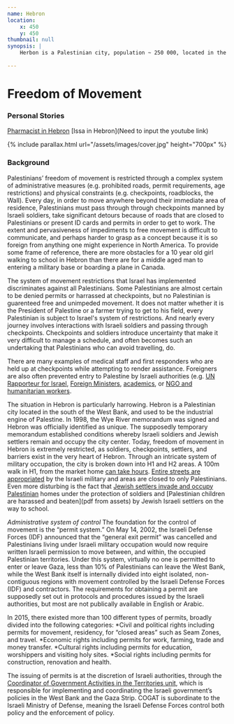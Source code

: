```yaml
---
name: Hebron
location:
    x: 450
    y: 450
thumbnail: null
synopsis: |
    Herbon is a Palestinian city, population ~ 250 000, located in the south of the West Bank. For years, decades in fact, it was the industrial engine of the region. The city is home to religiously significant sites including the tombs or sanctuaries of Abraham and Sarah, Isaac and Rebecca, Jacob and Leah. Today, the city exists under difficult circumstances; it is a microcosm of the occupation. Freedom of movement in Hebron is extremely restricted, as soldiers control access through checkpoints and barriers, and settlers occupy the heart of the city. 
 
---
```

# Freedom of Movement


### Personal Stories

[Pharmacist in Hebron](https://www.youtube.com/watch?v=et2muVDhIrY) [Issa in Hebron](Need to input the youtube link)

{% include parallax.html url="/assets/images/cover.jpg" height="700px" %}

### Background

Palestinians’ freedom of movement is restricted through a complex system of administrative measures (e.g. prohibited roads, permit requirements, age restrictions) and physical constraints (e.g. checkpoints, roadblocks, the Wall). Every day, in order to move anywhere beyond their immediate area of residence, Palestinians must pass through through checkpoints manned by Israeli soldiers, take significant detours because of roads that are closed to Palestinians or present ID cards and permits in order to get to work. The extent and pervasiveness of impediments to free movement is difficult to communicate, and perhaps harder to grasp as a concept because it is so foreign from anything one might experience in North America. To provide some frame of reference, there are more obstacles for a 10 year old girl walking to school in Hebron than there are for a middle aged man to entering a military base or boarding a plane in Canada. 

The system of movement restrictions that Israel has implemented discriminates against all Palestinians. Some Palestinians are almost certain to be denied permits or harrassed at checkpoints, but no Palestinian is guarenteed free and unimpeded movement. It does not matter whether it is the President of Palestine or a farmer trying to get to his field, every Palestinian is subject to Israel's system of restrictions. And nearly every journey involves interactions with Israeli soldiers and passing through checkpoints. Checkpoints and soldiers introduce uncertainty that make it very difficult to manage a schedule, and often becomes such an undertaking that Palestinians who can avoid travelling, do. 

There are many examples of medical staff and first responders who are held up at checkpoints while attempting to render assistance. Foreigners are also often prevented entry to Palestine by Israeli authorities (e.g. [UN Rapporteur for Israel](http://972mag.com/how-to-foil-a-human-rights-probe-keep-the-investigator-out/115600/), [Foreign Ministers](https://www.maannews.com/Content.aspx?id=770681), [academics](http://www.haaretz.com/israel-news/noam-chomsky-denied-entry-into-israel-and-west-bank-1.290701), or [NGO and humanitarian workers](https://electronicintifada.net/content/why-does-israel-feel-threatened-humanitarian-workers/13192). 

The situation in Hebron is particularly harrowing. Hebron is a Palestinian city located in the south of the West Bank, and used to be the industrial engine of Palestine. In 1998, the Wye River memorandum was signed and Hebron was officially identified as unique. The supposedly temporary memorandum established conditions whereby Israeli soldiers and Jewish settlers remain and occupy the city center. Today, freedom of movement in Hebron is extremely restricted, as soldiers, checkpoints, settlers, and barriers exist in the very heart of Hebron. Through an intricate system of military occupation, the city is broken down into H1 and H2 areas. A 100m walk in H1, from the market home [can take hours](9https://www.youtube.com/watch?v=DP4xS_7wLyM). [Entire streets are appropriated](https://www.hebronapartheid.org/index.php?page=map) by the Israeli military and areas are closed to only Palestinians. Even more disturbing is the fact that [Jewish settlers invade and occupy Palestinian](https://palsolidarity.org/2016/02/ongoing-colonization-in-hebron-israeli-forces-prepare-the-illegal-invasion-of-palestinian-houses-by-israeli-settlers/) homes under the protection of soldiers and [Palestinian children are harassed and beaten](pdf from assets) by Jewish Israeli settlers on the way to school. 

_Administrative system of control_ The foundation for the control of movement is the “permit system.” On May 14, 2002, the Israeli Defense Forces (IDF) announced that the “general exit permit” was cancelled and Palestinians living under Israeli military occupation would now require written Israeli permission to move between, and within, the occupied Palestinian territories. Under this system, virtually no one is permitted to enter or leave Gaza, less than 10% of Palestinians can leave the West Bank, while the West Bank itself is internally divided into eight isolated, non-contiguous regions with movement controlled by the Israeli Defense Forces (IDF) and contractors. The requirements for obtaining a permit are supposedly set out in protocols and procedures issued by the Israeli authorities, but most are not publically available in English or Arabic. 

In 2015, there existed more than 100 different types of permits, broadly divided into the following categories: 
*Civil and political rights including permits for movement, residency, for “closed areas” such as Seam Zones, and travel. 
*Economic rights including permits for work, farming, trade and money transfer. 
*Cultural rights including permits for education, worshippers and visiting holy sites. 
*Social rights including permits for construction, renovation and health.

The issuing of permits is at the discretion of Israeli authorities, through the [Coordinator of Government Activities in the Territories unit](http://www.cogat.idf.il/1026-en/IDFG.aspx), which is responsible for implementing and coordinating the Israeli government’s policies in the West Bank and the Gaza Strip. COGAT is subordinate to the Israeli Ministry of Defense, meaning the Israeli Defense Forces control both policy and the enforcement of policy. 


